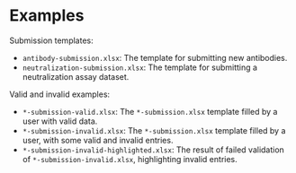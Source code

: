 # Examples

Submission templates:

- `antibody-submission.xlsx`: The template for submitting new antibodies.
- `neutralization-submission.xlsx`: The template for submitting a neutralization assay dataset.

Valid and invalid examples:

- `*-submission-valid.xlsx`: The `*-submission.xlsx` template filled by a user with valid data.
- `*-submission-invalid.xlsx`: The `*-submission.xlsx` template filled by a user, with some valid and invalid entries.
- `*-submission-invalid-highlighted.xlsx`: The result of failed validation of `*-submission-invalid.xlsx`, highlighting invalid entries.
